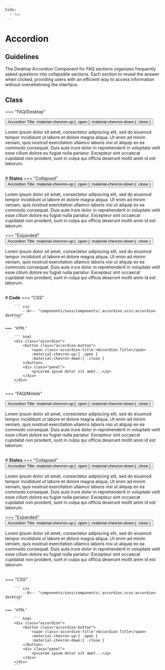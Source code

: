 ```yaml
---
hide:
  - toc
---
```

# **Accordion**
## Guidelines
The Desktop Accordion Component for FAQ sections organizes frequently asked questions into collapsible sections. Each section to reveal the answer when clicked, providing users with an efficient way to access information without overwhelming the interface.
## Class
=== "FAQ/Desktop"
    <div class="btn-grid-1">
        <div class="grid-items"> 
            <div class="accordion">
                <button class="accordion-button">
                    <span class='accordion-title'>Accordion Title</span>
                    :material-chevron-up:{ .open }
                    :material-chevron-down:{ .close }
                </button>
                <div class="panel">
                  <p>Lorem ipsum dolor sit amet, consectetur adipiscing elit, sed do eiusmod tempor incididunt ut labore et dolore magna aliqua. Ut enim ad minim veniam, quis nostrud exercitation ullamco laboris nisi ut aliquip ex ea commodo consequat. Duis aute irure dolor in reprehenderit in voluptate velit esse cillum dolore eu fugiat nulla pariatur. Excepteur sint occaecat cupidatat non proident, sunt in culpa qui officia deserunt mollit anim id est laborum.</p>
                </div>
            </div>
        </div>
    </div>
    <br>
    # **States**
    === "Collapsed"
        <div class="btn-grid-1">
            <div class="grid-items">
                <div class="accordion">
                    <button class="accordion-button">
                        <span class='accordion-title'>Accordion Title</span>
                        :material-chevron-up:{ .open }
                        :material-chevron-down:{ .close }
                    </button>
                    <div class="panel">
                        <p>Lorem ipsum dolor sit amet, consectetur adipiscing elit, sed do eiusmod tempor incididunt ut labore et dolore magna aliqua. Ut enim ad minim veniam, quis nostrud exercitation ullamco laboris nisi ut aliquip ex ea commodo consequat. Duis aute irure dolor in reprehenderit in voluptate velit esse cillum dolore eu fugiat nulla pariatur. Excepteur sint occaecat cupidatat non proident, sunt in culpa qui officia deserunt mollit anim id est laborum.</p>
                    </div>
                </div>
            </div>
        </div>
    === "Expanded"
        <div class="btn-grid-1">
            <div class="grid-items">
                <div class="accordion">
                    <button class="accordion-button active">
                        <span class='accordion-title'>Accordion Title</span>
                        :material-chevron-up:{ .open }
                        :material-chevron-down:{ .close }
                    </button>
                    <div class="panel">
                        <p>Lorem ipsum dolor sit amet, consectetur adipiscing elit, sed do eiusmod tempor incididunt ut labore et dolore magna aliqua. Ut enim ad minim veniam, quis nostrud exercitation ullamco laboris nisi ut aliquip ex ea commodo consequat. Duis aute irure dolor in reprehenderit in voluptate velit esse cillum dolore eu fugiat nulla pariatur. Excepteur sint occaecat cupidatat non proident, sunt in culpa qui officia deserunt mollit anim id est laborum.</p>
                    </div>
                </div>
            </div>
        </div>
    <br>
    # **Code**
    === "CSS"

        ``` css
            --8<-- "components/sass/components/_accordion.scss:accordion-desktop"
        ```

    === "HTML"

        ``` html
        <div class="accordion">
            <button class="accordion-button">
                <span class='accordion-title'>Accordion Title</span>
                :material-chevron-up:{ .open }
                :material-chevron-down:{ .close }
            </button>
            <div class="panel">
                <p>Lorem ipsum dolor sit amet...</p>
            </div>
        </div>
        ```
=== "FAQ/Mobile"
    <div class="btn-grid-1">
        <div class="grid-items"> 
            <div class="accordion mobile">
                    <button class="accordion-button">
                        <span class='accordion-title'>Accordion Title</span>
                        :material-chevron-up:{ .open }
                        :material-chevron-down:{ .close }
                    </button>
                    <div class="panel">
                        <p>Lorem ipsum dolor sit amet, consectetur adipiscing elit, sed do eiusmod tempor incididunt ut labore et dolore magna aliqua. Ut enim ad minim veniam, quis nostrud exercitation ullamco laboris nisi ut aliquip ex ea commodo consequat. Duis aute irure dolor in reprehenderit in voluptate velit esse cillum dolore eu fugiat nulla pariatur. Excepteur sint occaecat cupidatat non proident, sunt in culpa qui officia deserunt mollit anim id est laborum.</p>
                    </div>
                </div>
        </div>
    </div>
    <br>
    # **States**
    === "Collapsed"
        <div class="btn-grid-1">
            <div class="grid-items">
                <div class="accordion mobile">
                    <button class="accordion-button">
                        <span class='accordion-title'>Accordion Title</span>
                        :material-chevron-up:{ .open }
                        :material-chevron-down:{ .close }
                    </button>
                    <div class="panel">
                        <p>Lorem ipsum dolor sit amet, consectetur adipiscing elit, sed do eiusmod tempor incididunt ut labore et dolore magna aliqua. Ut enim ad minim veniam, quis nostrud exercitation ullamco laboris nisi ut aliquip ex ea commodo consequat. Duis aute irure dolor in reprehenderit in voluptate velit esse cillum dolore eu fugiat nulla pariatur. Excepteur sint occaecat cupidatat non proident, sunt in culpa qui officia deserunt mollit anim id est laborum.</p>
                    </div>
                </div>
            </div>
        </div>
    === "Expanded"
        <div class="btn-grid-1">
            <div class="grid-items">
                <div class="accordion mobile">
                    <button class="accordion-button active">
                        <span class='accordion-title'>Accordion Title</span>
                        :material-chevron-up:{ .open }
                        :material-chevron-down:{ .close }
                    </button>
                    <div class="panel">
                        <p>Lorem ipsum dolor sit amet, consectetur adipiscing elit, sed do eiusmod tempor incididunt ut labore et dolore magna aliqua. Ut enim ad minim veniam, quis nostrud exercitation ullamco laboris nisi ut aliquip ex ea commodo consequat. Duis aute irure dolor in reprehenderit in voluptate velit esse cillum dolore eu fugiat nulla pariatur. Excepteur sint occaecat cupidatat non proident, sunt in culpa qui officia deserunt mollit anim id est laborum.</p>
                    </div>
                </div>
            </div>
        </div>
    <br>
    === "CSS"

        ``` css
            --8<-- "components/sass/components/_accordion.scss:accordion-desktop"
        ```

    === "HTML"

        ``` html
        <div class="accordion">
            <button class="accordion-button">
                <span class='accordion-title'>Accordion Title</span>
                :material-chevron-up:{ .open }
                :material-chevron-down:{ .close }
            </button>
            <div class="panel">
                <p>Lorem ipsum dolor sit amet...</p>
            </div>
        </div>
        ```

